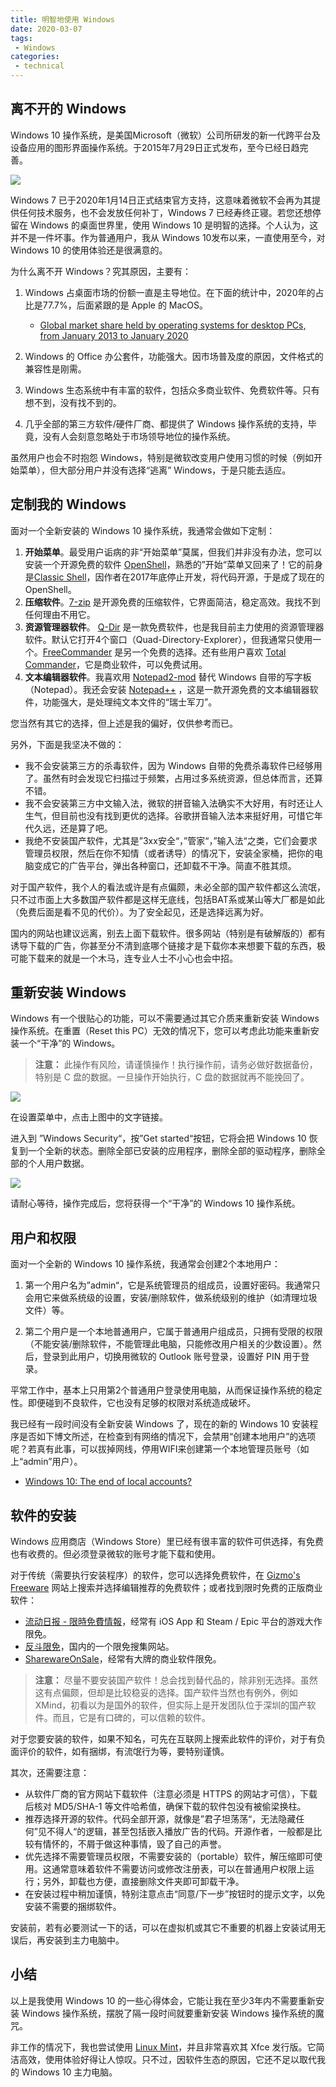 ```yaml
---
title: 明智地使用 Windows
date: 2020-03-07
tags:
 - Windows
categories:
 - technical
---
```




## 离不开的 Windows 

Windows 10 操作系统，是美国Microsoft（微软）公司所研发的新一代跨平台及设备应用的图形界面操作系统。于2015年7月29日正式发布，至今已经日趋完善。

![](asset/20200307/windows10.jpg)

Windows 7 已于2020年1月14日正式结束官方支持，这意味着微软不会再为其提供任何技术服务，也不会发放任何补丁，Windows 7 已经寿终正寝。若您还想停留在 Windows 的桌面世界里，使用 Windows 10 是明智的选择。个人认为，这并不是一件坏事。作为普通用户，我从 Windows 10发布以来，一直使用至今，对 Windows 10 的使用体验还是很满意的。

为什么离不开 Windows？究其原因，主要有：

1. Windows 占桌面市场的份额一直是主导地位。在下面的统计中，2020年的占比是77.7%，后面紧跟的是 Apple 的 MacOS。
   * [Global market share held by operating systems for desktop PCs, from January 2013 to January 2020](https://www.statista.com/statistics/218089/global-market-share-of-windows-7/)

2. Windows 的 Office 办公套件，功能强大。因市场普及度的原因，文件格式的兼容性是刚需。
3. Windows 生态系统中有丰富的软件，包括众多商业软件、免费软件等。只有想不到，没有找不到的。
4. 几乎全部的第三方软件/硬件厂商、都提供了 Windows 操作系统的支持，毕竟，没有人会刻意忽略处于市场领导地位的操作系统。

虽然用户也会不时抱怨 Windows，特别是微软改变用户使用习惯的时候（例如开始菜单），但大部分用户并没有选择“逃离” Windows，于是只能去适应。




## 定制我的 Windows

面对一个全新安装的 Windows 10 操作系统，我通常会做如下定制：

1. **开始菜单**。最受用户诟病的非“开始菜单”莫属，但我们并非没有办法，您可以安装一个开源免费的软件 [OpenShell](https://open-shell.github.io/Open-Shell-Menu/)，熟悉的”开始“菜单又回来了！它的前身是[Classic Shell](http://www.classicshell.net/)，因作者在2017年底停止开发，将代码开源，于是成了现在的OpenShell。
2. **压缩软件**。[7-zip](https://www.7-zip.org/) 是开源免费的压缩软件，它界面简洁，稳定高效。我找不到任何理由不用它。
3. **资源管理器软件**。 [Q-Dir](http://www.softwareok.com/?seite=Freeware/Q-Dir) 是一款免费软件，也是我目前主力使用的资源管理器软件。默认它打开4个窗口（Quad-Directory-Explorer），但我通常只使用一个。[FreeCommander](https://freecommander.com) 是另一个免费的选择。还有些用户喜欢 [Total Commander](https://www.ghisler.com)，它是商业软件，可以免费试用。
4. **文本编辑器软件**。我喜欢用 [Notepad2-mod](https://xhmikosr.github.io/notepad2-mod/) 替代 Windows 自带的写字板（Notepad）。我还会安装 [Notepad++](https://notepad-plus-plus.org/) ，这是一款开源免费的文本编辑器软件，功能强大，是处理纯文本文件的“瑞士军刀”。

您当然有其它的选择，但上述是我的偏好，仅供参考而已。

另外，下面是我坚决不做的：

- 我不会安装第三方的杀毒软件，因为 Windows 自带的免费杀毒软件已经够用了。虽然有时会发现它扫描过于频繁，占用过多系统资源，但总体而言，还算不错。
- 我不会安装第三方中文输入法，微软的拼音输入法确实不大好用，有时还让人生气，但目前也没有找到更优的选择。谷歌拼音输入法本来挺好用，可惜它年代久远，还是算了吧。
- 我绝不安装国产软件，尤其是”3xx安全“，”管家“，”输入法“之类，它们会要求管理员权限，然后在你不知情（或者诱导）的情况下，安装全家桶，把你的电脑变成它的广告平台，弹出各种窗口，还卸载不干净。简直不胜其烦。

对于国产软件，我个人的看法或许是有点偏颇，未必全部的国产软件都这么流氓，只不过市面上大多数国产软件都是这样无底线，包括BAT系或某山等大厂都是如此（免费后面是看不见的代价）。为了安全起见，还是选择远离为好。

国内的网站也建议远离，别去上面下载软件。很多网站（特别是有破解版的）都有诱导下载的广告，你甚至分不清到底哪个链接才是下载你本来想要下载的东西，极可能下载来的就是一个木马，连专业人士不小心也会中招。




## 重新安装 Windows

Windows 有一个很贴心的功能，可以不需要通过其它介质来重新安装 Windows 操作系统。在重置（Reset this PC）无效的情况下，您可以考虑此功能来重新安装一个“干净”的 Windows。

> **注意：** 此操作有风险，请谨慎操作！执行操作前，请务必做好数据备份，特别是 C 盘的数据。一旦操作开始执行，C 盘的数据就再不能挽回了。

![](asset/20200307/Setting_More_recovery_options.png)

在设置菜单中，点击上图中的文字链接。

进入到 ”Windows Security“，按”Get started“按钮，它将会把 Windows 10 恢复到一个全新的状态。删除全部已安装的应用程序，删除全部的驱动程序，删除全部的个人用户数据。

![](asset/20200307/Windows_Security_Reset_PC.png)

请耐心等待，操作完成后，您将获得一个“干净”的 Windows 10 操作系统。



## 用户和权限

面对一个全新的 Windows 10 操作系统，我通常会创建2个本地用户：

1. 第一个用户名为”admin“，它是系统管理员的组成员，设置好密码。我通常只会用它来做系统级的设置，安装/删除软件，做系统级别的维护（如清理垃圾文件）等。

2. 第二个用户是一个本地普通用户，它属于普通用户组成员，只拥有受限的权限（不能安装/删除软件，不能管理此电脑，只能修改用户相关的少数设置）。然后，登录到此用户，切换用微软的 Outlook 账号登录，设置好 PIN 用于登录。

平常工作中，基本上只用第2个普通用户登录使用电脑，从而保证操作系统的稳定性。即便碰到不良软件，它也没有足够的权限对系统造成破坏。



我已经有一段时间没有全新安装 Windows 了，现在的新的 Windows 10 安装程序是否如下博文所述，在检查到有网络的情况下，会禁用“创建本地用户”的选项呢？若真有此事，可以拔掉网线，停用WIFI来创建第一个本地管理员账号（如上“admin”用户）。

* [Windows 10: The end of local accounts?](https://blog.ashampoo.com/en/2020-03-03/windows-10-the-end-of-local-accounts?utm_source=ashampoo&utm_medium=automail&utm_content=windows-10-the-end-of-local-accounts&utm_campaign=blog)



## 软件的安装

Windows 应用商店（Windows Store）里已经有很丰富的软件可供选择，有免费也有收费的。但必须登录微软的账号才能下载和使用。

对于传统（需要执行安装程序）的软件，您可以选择免费软件，在 [Gizmo's Freeware](https://www.techsupportalert.com/) 网站上搜索并选择编辑推荐的免费软件；或者找到限时免费的正版商业软件：
* [流动日报 - 限時免費情報](https://www.newmobilelife.com/category/%e9%99%90%e6%99%82%e5%85%8d%e8%b2%bb%e6%83%85%e5%a0%b1/)，经常有 iOS App 和 Steam / Epic 平台的游戏大作限免。
* [反斗限免](http://free.apprcn.com/)，国内的一个限免搜集网站。
* [SharewareOnSale](https://sharewareonsale.com/)，经常有大牌的商业软件限免。



> **注意：**  尽量不要安装国产软件！总会找到替代品的，除非别无选择。虽然这有点偏颇，但却是比较稳妥的选择。国产软件当然也有例外，例如 XMind，初看以为是国外的软件，但实际上是开发团队位于深圳的国产软件。而且，它是有口碑的，可以信赖的软件。



对于您要安装的软件，如果不知名，可先在互联网上搜索此软件的评价，对于有负面评价的软件，如有捆绑，有流氓行为等，要特别谨慎。

其次，还需要注意：

* 从软件厂商的官方网站下载软件（注意必须是 HTTPS 的网站才可信），下载后核对 MD5/SHA-1 等文件哈希值，确保下载的软件包没有被偷梁换柱。
* 推荐选择开源的软件。代码全部开源，就像是”君子坦荡荡“，无法隐藏任何”见不得人“的逻辑，甚至包括嵌入播放广告的代码。开源作者，一般都是比较有情怀的，不屑于做这种事情，毁了自己的声誉。
* 优先选择不需要管理员权限，不需要安装的（portable）软件，解压缩即可使用。这通常意味着软件不需要访问或修改注册表，可以在普通用户权限上运行；另外，卸载也方便，直接删除文件夹即可卸载干净。
* 在安装过程中稍加谨慎，特别注意点击“同意/下一步”按钮时的提示文字，以免安装不需要的捆绑软件。

安装前，若有必要测试一下的话，可以在虚拟机或其它不重要的机器上安装试用无误后，再安装到主力电脑中。



## 小结

以上是我使用 Windows 10 的一些心得体会，它能让我在至少3年内不需要重新安装 Windows 操作系统，摆脱了隔一段时间就要重新安装 Windows 操作系统的魔咒。

非工作的情况下，我也尝试使用 [Linux Mint](https://linuxmint.com)，并且非常喜欢其 Xfce 发行版。它简洁高效，使用体验好得让人惊叹。只不过，因软件生态的原因，它还不足以取代我的 Windows 10 主力电脑。

